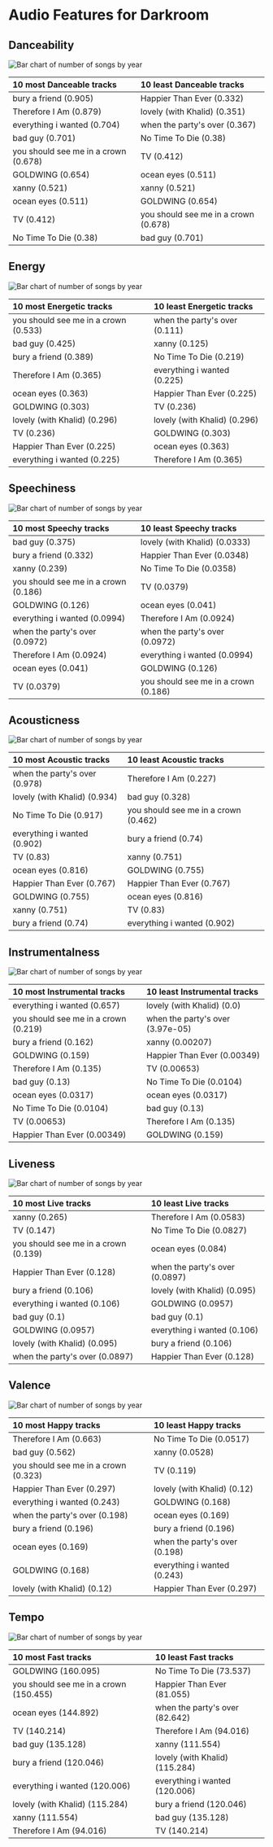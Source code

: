 # Audio Features for Darkroom

## Danceability

![Bar chart of number of songs by year](../../images/labels/darkroom/audio_features/audio_danceability/distribution.png)

| 10 most Danceable tracks | 10 least Danceable tracks |
|:---|:---|
| bury a friend (0.905) | Happier Than Ever (0.332) |
| Therefore I Am (0.879) | lovely (with Khalid) (0.351) |
| everything i wanted (0.704) | when the party's over (0.367) |
| bad guy (0.701) | No Time To Die (0.38) |
| you should see me in a crown (0.678) | TV (0.412) |
| GOLDWING (0.654) | ocean eyes (0.511) |
| xanny (0.521) | xanny (0.521) |
| ocean eyes (0.511) | GOLDWING (0.654) |
| TV (0.412) | you should see me in a crown (0.678) |
| No Time To Die (0.38) | bad guy (0.701) |

## Energy

![Bar chart of number of songs by year](../../images/labels/darkroom/audio_features/audio_energy/distribution.png)

| 10 most Energetic tracks | 10 least Energetic tracks |
|:---|:---|
| you should see me in a crown (0.533) | when the party's over (0.111) |
| bad guy (0.425) | xanny (0.125) |
| bury a friend (0.389) | No Time To Die (0.219) |
| Therefore I Am (0.365) | everything i wanted (0.225) |
| ocean eyes (0.363) | Happier Than Ever (0.225) |
| GOLDWING (0.303) | TV (0.236) |
| lovely (with Khalid) (0.296) | lovely (with Khalid) (0.296) |
| TV (0.236) | GOLDWING (0.303) |
| Happier Than Ever (0.225) | ocean eyes (0.363) |
| everything i wanted (0.225) | Therefore I Am (0.365) |

## Speechiness

![Bar chart of number of songs by year](../../images/labels/darkroom/audio_features/audio_speechiness/distribution.png)

| 10 most Speechy tracks | 10 least Speechy tracks |
|:---|:---|
| bad guy (0.375) | lovely (with Khalid) (0.0333) |
| bury a friend (0.332) | Happier Than Ever (0.0348) |
| xanny (0.239) | No Time To Die (0.0358) |
| you should see me in a crown (0.186) | TV (0.0379) |
| GOLDWING (0.126) | ocean eyes (0.041) |
| everything i wanted (0.0994) | Therefore I Am (0.0924) |
| when the party's over (0.0972) | when the party's over (0.0972) |
| Therefore I Am (0.0924) | everything i wanted (0.0994) |
| ocean eyes (0.041) | GOLDWING (0.126) |
| TV (0.0379) | you should see me in a crown (0.186) |

## Acousticness

![Bar chart of number of songs by year](../../images/labels/darkroom/audio_features/audio_acousticness/distribution.png)

| 10 most Acoustic tracks | 10 least Acoustic tracks |
|:---|:---|
| when the party's over (0.978) | Therefore I Am (0.227) |
| lovely (with Khalid) (0.934) | bad guy (0.328) |
| No Time To Die (0.917) | you should see me in a crown (0.462) |
| everything i wanted (0.902) | bury a friend (0.74) |
| TV (0.83) | xanny (0.751) |
| ocean eyes (0.816) | GOLDWING (0.755) |
| Happier Than Ever (0.767) | Happier Than Ever (0.767) |
| GOLDWING (0.755) | ocean eyes (0.816) |
| xanny (0.751) | TV (0.83) |
| bury a friend (0.74) | everything i wanted (0.902) |

## Instrumentalness

![Bar chart of number of songs by year](../../images/labels/darkroom/audio_features/audio_instrumentalness/distribution.png)

| 10 most Instrumental tracks | 10 least Instrumental tracks |
|:---|:---|
| everything i wanted (0.657) | lovely (with Khalid) (0.0) |
| you should see me in a crown (0.219) | when the party's over (3.97e-05) |
| bury a friend (0.162) | xanny (0.00207) |
| GOLDWING (0.159) | Happier Than Ever (0.00349) |
| Therefore I Am (0.135) | TV (0.00653) |
| bad guy (0.13) | No Time To Die (0.0104) |
| ocean eyes (0.0317) | ocean eyes (0.0317) |
| No Time To Die (0.0104) | bad guy (0.13) |
| TV (0.00653) | Therefore I Am (0.135) |
| Happier Than Ever (0.00349) | GOLDWING (0.159) |

## Liveness

![Bar chart of number of songs by year](../../images/labels/darkroom/audio_features/audio_liveness/distribution.png)

| 10 most Live tracks | 10 least Live tracks |
|:---|:---|
| xanny (0.265) | Therefore I Am (0.0583) |
| TV (0.147) | No Time To Die (0.0827) |
| you should see me in a crown (0.139) | ocean eyes (0.084) |
| Happier Than Ever (0.128) | when the party's over (0.0897) |
| bury a friend (0.106) | lovely (with Khalid) (0.095) |
| everything i wanted (0.106) | GOLDWING (0.0957) |
| bad guy (0.1) | bad guy (0.1) |
| GOLDWING (0.0957) | everything i wanted (0.106) |
| lovely (with Khalid) (0.095) | bury a friend (0.106) |
| when the party's over (0.0897) | Happier Than Ever (0.128) |

## Valence

![Bar chart of number of songs by year](../../images/labels/darkroom/audio_features/audio_valence/distribution.png)

| 10 most Happy tracks | 10 least Happy tracks |
|:---|:---|
| Therefore I Am (0.663) | No Time To Die (0.0517) |
| bad guy (0.562) | xanny (0.0528) |
| you should see me in a crown (0.323) | TV (0.119) |
| Happier Than Ever (0.297) | lovely (with Khalid) (0.12) |
| everything i wanted (0.243) | GOLDWING (0.168) |
| when the party's over (0.198) | ocean eyes (0.169) |
| bury a friend (0.196) | bury a friend (0.196) |
| ocean eyes (0.169) | when the party's over (0.198) |
| GOLDWING (0.168) | everything i wanted (0.243) |
| lovely (with Khalid) (0.12) | Happier Than Ever (0.297) |

## Tempo

![Bar chart of number of songs by year](../../images/labels/darkroom/audio_features/audio_tempo/distribution.png)

| 10 most Fast tracks | 10 least Fast tracks |
|:---|:---|
| GOLDWING (160.095) | No Time To Die (73.537) |
| you should see me in a crown (150.455) | Happier Than Ever (81.055) |
| ocean eyes (144.892) | when the party's over (82.642) |
| TV (140.214) | Therefore I Am (94.016) |
| bad guy (135.128) | xanny (111.554) |
| bury a friend (120.046) | lovely (with Khalid) (115.284) |
| everything i wanted (120.006) | everything i wanted (120.006) |
| lovely (with Khalid) (115.284) | bury a friend (120.046) |
| xanny (111.554) | bad guy (135.128) |
| Therefore I Am (94.016) | TV (140.214) |
